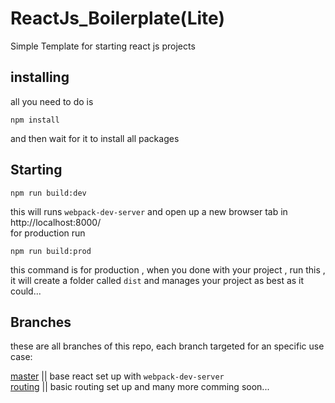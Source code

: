 # ReactJs_Boilerplate(Lite)
Simple Template for starting react js projects

## installing
all you need to do is
```
npm install
```
and then wait for it to install all packages

## Starting 
```
npm run build:dev
```
this will runs `webpack-dev-server` and open up a new browser tab in http://localhost:8000/<br>
for production run 
```
npm run build:prod
```
this command is for production , when you done with your project , run this , it will create a folder called `dist` and manages your project as best as it could...




## Branches 
these are all branches of this repo, each branch targeted for an specific use case: 

[master](https://github.com/a-m-dev/ReactJs-Boilerplate-Lite/tree/master)  || base react set up with `webpack-dev-server`         
[routing](https://github.com/a-m-dev/ReactJs-Boilerplate-Lite/tree/routing)  || basic routing set up
and many more comming soon...
